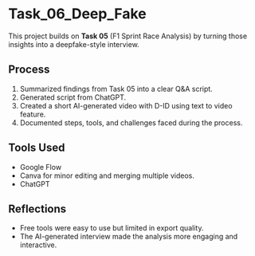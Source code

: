 # Task_06_Deep_Fake

This project builds on **Task 05** (F1 Sprint Race Analysis) by turning those insights into a deepfake-style interview.

## Process
1. Summarized findings from Task 05 into a clear Q&A script.
2. Generated script from ChatGPT.
3. Created a short AI-generated video with D-ID using text to video feature.
4. Documented steps, tools, and challenges faced during the process.

## Tools Used
- Google Flow
- Canva for minor editing and merging multiple videos.
- ChatGPT

## Reflections
- Free tools were easy to use but limited in export quality.
- The AI-generated interview made the analysis more engaging and interactive.
